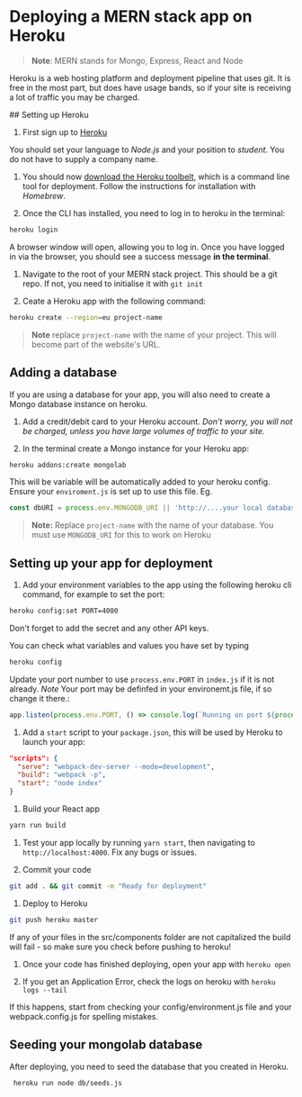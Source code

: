 # Deploying a MERN stack app on Heroku

> **Note**: MERN stands for Mongo, Express, React and Node

Heroku is a web hosting platform and deployment pipeline that uses git. It is free in the most part, but does have usage bands, so if your site is receiving a lot of traffic you may be charged.

## Setting up Heroku

1. First sign up to [Heroku](https://heroku.com)

  You should set your language to _Node.js_ and your position to _student_. You do not have to supply a company name.

1. You should now [download the Heroku toolbelt](https://devcenter.heroku.com/articles/heroku-cli#download-and-install), which is a command line tool for deployment. Follow the instructions for installation with _Homebrew_.

1. Once the CLI has installed, you need to log in to heroku in the terminal:

  ```sh
  heroku login
  ```

  A browser window will open, allowing you to log in. Once you have logged in via the browser, you should see a success message **in the terminal**.

1. Navigate to the root of your MERN stack project. This should be a git repo. If not, you need to initialise it with `git init`

1. Ceate a Heroku app with the following command:

  ```sh
  heroku create --region=eu project-name
  ```

  > **Note** replace `project-name` with the name of your project. This will become part of the website's URL.

## Adding a database

If you are using a database for your app, you will also need to create a Mongo database instance on heroku.

1. Add a credit/debit card to your Heroku account. _Don't worry, you will not be charged, unless you have large volumes of traffic to your site._

1. In the terminal create a Mongo instance for your Heroku app:

  ```sh
  heroku addons:create mongolab
  ```

This will be variable will be automatically added to your heroku config. Ensure your `enviroment.js` is set up to use this file. Eg.

```js
const dbURI = process.env.MONGODB_URI || 'http://....your local database'
```

  > **Note:** Replace `project-name` with the name of your database. You must use `MONGODB_URI` for this to work on Heroku


## Setting up your app for deployment

1. Add your environment variables to the app using the following heroku cli command, for example to set the port:

  ```sh
 heroku config:set PORT=4000
  ```
  
  Don't forget to add the secret and any other API keys. 
  
  You can check what variables and values you have set by typing

  ```js
  heroku config
  ```

  Update your port number to use `process.env.PORT` in `index.js` if it is not already. *Note* Your port may be definfed in your environemt.js file, if so change it there.:

  ```js
  app.listen(process.env.PORT, () => console.log(`Running on port ${process.env.PORT}`))
  ```

1. Add a `start` script to your `package.json`, this will be used by Heroku to launch your app:

  ```json
  "scripts": {
    "serve": "webpack-dev-server --mode=development",
    "build": "webpack -p",
    "start": "node index"
  }
  ```

1. Build your React app

  ```sh
  yarn run build
  ```

1. Test your app locally by running `yarn start`, then navigating to `http://localhost:4000`. Fix any bugs or issues.

1. Commit your code

  ```sh
  git add . && git commit -m "Ready for deployment"
  ```

1. Deploy to Heroku

  ```sh
  git push heroku master
  ```

If any of your files in the src/components folder are not capitalized the build will fail - so make sure you check before pushing to heroku! 

1. Once your code has finished deploying, open your app with `heroku open`

1. If you get an Application Error, check the logs on heroku with `heroku logs --tail`

If this happens, start from checking your config/environment.js file and your webpack.config.js for spelling mistakes.

## Seeding your mongolab database

After deploying, you need to seed the database that you created in Heroku. 

```sh
 heroku run node db/seeds.js
 ```

